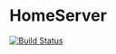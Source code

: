 HomeServer
==========
[![Build Status](https://travis-ci.org/hex746f6d6173/HomeServer.svg?branch=develop)](https://travis-ci.org/hex746f6d6173/HomeServer)